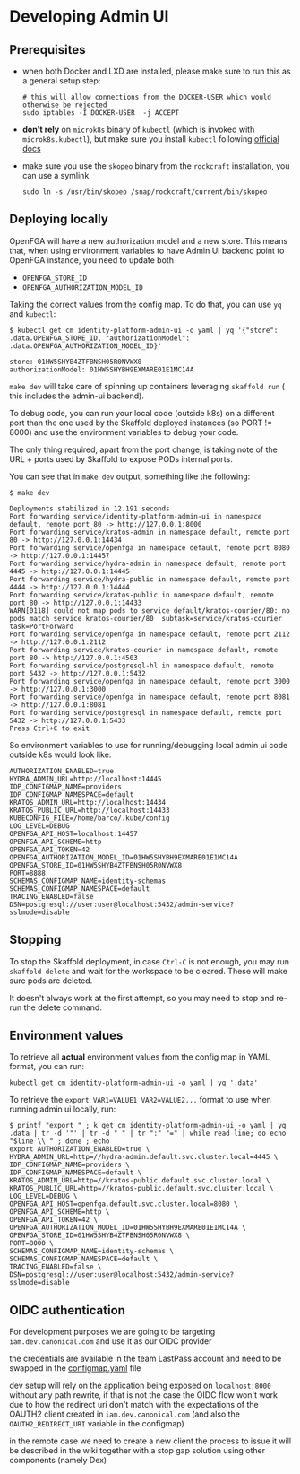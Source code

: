 # Developing Admin UI

## Prerequisites

- when both Docker and LXD are installed, please make sure to run this as a
  general setup step:

  ```shell
  # this will allow connections from the DOCKER-USER which would otherwise be rejected
  sudo iptables -I DOCKER-USER  -j ACCEPT
  ```

- **don't rely** on `microk8s` binary of `kubectl` (which is invoked
  with `microk8s.kubectl`), but make sure you install `kubectl` following
  [official docs](https://kubernetes.io/docs/tasks/tools/)
- make sure you use the `skopeo` binary from the `rockcraft` installation, you
  can use a symlink

  ```shell
  sudo ln -s /usr/bin/skopeo /snap/rockcraft/current/bin/skopeo
  ```

## Deploying locally

OpenFGA will have a new authorization model and a new store.
This means that, when using environment variables to have Admin UI backend point
to OpenFGA instance, you need to update both

- `OPENFGA_STORE_ID`
- `OPENFGA_AUTHORIZATION_MODEL_ID`

Taking the correct values from the config map.
To do that, you can use `yq` and `kubectl`:

```shell
$ kubectl get cm identity-platform-admin-ui -o yaml | yq '{"store": .data.OPENFGA_STORE_ID, "authorizationModel": .data.OPENFGA_AUTHORIZATION_MODEL_ID}'

store: 01HW5SHYB4ZTFBNSH05R0NVWX8
authorizationModel: 01HW5SHYBH9EXMARE01E1MC14A
```

`make dev` will take care of spinning up containers leveraging `skaffold run` (
this includes the admin-ui backend).

To debug code, you can run your local code (outside k8s) on a different
port than the one used by the Skaffold deployed instances (so PORT != 8000) and
use the environment variables to debug your code.

The only thing required, apart from the port change, is taking note of the URL +
ports used by Skaffold to expose PODs internal ports.

You can see that in `make dev` output, something like the following:

```shell
$ make dev

Deployments stabilized in 12.191 seconds
Port forwarding service/identity-platform-admin-ui in namespace default, remote port 80 -> http://127.0.0.1:8000
Port forwarding service/kratos-admin in namespace default, remote port 80 -> http://127.0.0.1:14434
Port forwarding service/openfga in namespace default, remote port 8080 -> http://127.0.0.1:14457
Port forwarding service/hydra-admin in namespace default, remote port 4445 -> http://127.0.0.1:14445
Port forwarding service/hydra-public in namespace default, remote port 4444 -> http://127.0.0.1:14444
Port forwarding service/kratos-public in namespace default, remote port 80 -> http://127.0.0.1:14433
WARN[0118] could not map pods to service default/kratos-courier/80: no pods match service kratos-courier/80  subtask=service/kratos-courier task=PortForward
Port forwarding service/openfga in namespace default, remote port 2112 -> http://127.0.0.1:2112
Port forwarding service/kratos-courier in namespace default, remote port 80 -> http://127.0.0.1:4503
Port forwarding service/postgresql-hl in namespace default, remote port 5432 -> http://127.0.0.1:5432
Port forwarding service/openfga in namespace default, remote port 3000 -> http://127.0.0.1:3000
Port forwarding service/openfga in namespace default, remote port 8081 -> http://127.0.0.1:8081
Port forwarding service/postgresql in namespace default, remote port 5432 -> http://127.0.0.1:5433
Press Ctrl+C to exit
```

So environment variables to use for running/debugging local admin ui code
outside k8s would look like:

```shell
AUTHORIZATION_ENABLED=true
HYDRA_ADMIN_URL=http://localhost:14445
IDP_CONFIGMAP_NAME=providers
IDP_CONFIGMAP_NAMESPACE=default
KRATOS_ADMIN_URL=http://localhost:14434
KRATOS_PUBLIC_URL=http://localhost:14433
KUBECONFIG_FILE=/home/barco/.kube/config
LOG_LEVEL=DEBUG
OPENFGA_API_HOST=localhost:14457
OPENFGA_API_SCHEME=http
OPENFGA_API_TOKEN=42
OPENFGA_AUTHORIZATION_MODEL_ID=01HW5SHYBH9EXMARE01E1MC14A
OPENFGA_STORE_ID=01HW5SHYB4ZTFBNSH05R0NVWX8
PORT=8888
SCHEMAS_CONFIGMAP_NAME=identity-schemas
SCHEMAS_CONFIGMAP_NAMESPACE=default
TRACING_ENABLED=false
DSN=postgresql://user:user@localhost:5432/admin-service?sslmode=disable
```

## Stopping

To stop the Skaffold deployment, in case `Ctrl-C` is not enough, you may run
`skaffold delete` and wait for the workspace to be cleared.
These will make sure pods are deleted.

It doesn't always work at the first attempt, so you may need to stop and re-run
the delete command.

## Environment values

To retrieve all **actual** environment values from the config map in YAML
format, you can run:

```shell
kubectl get cm identity-platform-admin-ui -o yaml | yq '.data'
```

To retrieve the `export VAR1=VALUE1 VAR2=VALUE2...` format to use when running
admin ui locally, run:

```shell
$ printf "export " ; k get cm identity-platform-admin-ui -o yaml | yq .data | tr -d '"' | tr -d " " | tr ":" "=" | while read line; do echo "$line \\ " ; done ; echo
export AUTHORIZATION_ENABLED=true \
HYDRA_ADMIN_URL=http=//hydra-admin.default.svc.cluster.local=4445 \
IDP_CONFIGMAP_NAME=providers \
IDP_CONFIGMAP_NAMESPACE=default \
KRATOS_ADMIN_URL=http=//kratos-public.default.svc.cluster.local \
KRATOS_PUBLIC_URL=http=//kratos-public.default.svc.cluster.local \
LOG_LEVEL=DEBUG \
OPENFGA_API_HOST=openfga.default.svc.cluster.local=8080 \
OPENFGA_API_SCHEME=http \
OPENFGA_API_TOKEN=42 \
OPENFGA_AUTHORIZATION_MODEL_ID=01HW5SHYBH9EXMARE01E1MC14A \
OPENFGA_STORE_ID=01HW5SHYB4ZTFBNSH05R0NVWX8 \
PORT=8000 \
SCHEMAS_CONFIGMAP_NAME=identity-schemas \
SCHEMAS_CONFIGMAP_NAMESPACE=default \
TRACING_ENABLED=false \
DSN=postgresql://user:user@localhost:5432/admin-service?sslmode=disable
```


## OIDC authentication

For development purposes we are going to be targeting `iam.dev.canonical.com` and use it as our OIDC provider

the credentials are available in the team LastPass account and need to be swapped in the [configmap.yaml](https://github.com/canonical/identity-platform-admin-ui/blob/main/deployments/kubectl/configMap.yaml#L29-L30) file

dev setup will rely on the application being exposed on `localhost:8000` without any path rewrite, if that is not the case the OIDC flow won't work due to how the redirect uri don't match with the expectations of the OAUTH2 client created in `iam.dev.canonical.com` (and also the `OAUTH2_REDIRECT_URI` variable in the configmap)


in the remote case we need to create a new client the process to issue it will be described in the wiki together with a stop gap solution using other components (namely Dex)
